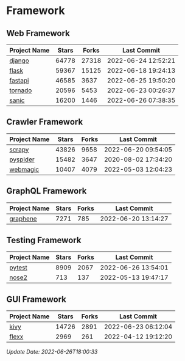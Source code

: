 # Framework

## Web Framework
| Project Name | Stars | Forks | Last Commit |
| ------------ | ----- | ----- | ----------- |
| [django](https://github.com/django/django) | 64778 | 27318 | 2022-06-24 12:52:21 |
| [flask](https://github.com/pallets/flask) | 59367 | 15125 | 2022-06-18 19:24:13 |
| [fastapi](https://github.com/tiangolo/fastapi) | 46585 | 3637 | 2022-06-25 19:50:20 |
| [tornado](https://github.com/tornadoweb/tornado) | 20596 | 5453 | 2022-06-23 00:26:37 |
| [sanic](https://github.com/sanic-org/sanic) | 16200 | 1446 | 2022-06-26 07:38:35 |

## Crawler Framework
| Project Name | Stars | Forks | Last Commit |
| ------------ | ----- | ----- | ----------- |
| [scrapy](https://github.com/scrapy/scrapy) | 43826 | 9658 | 2022-06-20 09:54:05 |
| [pyspider](https://github.com/binux/pyspider) | 15482 | 3647 | 2020-08-02 17:34:20 |
| [webmagic](https://github.com/code4craft/webmagic) | 10407 | 4079 | 2022-05-03 12:04:23 |

## GraphQL Framework
| Project Name | Stars | Forks | Last Commit |
| ------------ | ----- | ----- | ----------- |
| [graphene](https://github.com/graphql-python/graphene) | 7271 | 785 | 2022-06-20 13:14:27 |

## Testing Framework
| Project Name | Stars | Forks | Last Commit |
| ------------ | ----- | ----- | ----------- |
| [pytest](https://github.com/pytest-dev/pytest) | 8909 | 2067 | 2022-06-26 13:54:01 |
| [nose2](https://github.com/nose-devs/nose2) | 713 | 137 | 2022-05-13 19:47:17 |

## GUI Framework
| Project Name | Stars | Forks | Last Commit |
| ------------ | ----- | ----- | ----------- |
| [kivy](https://github.com/kivy/kivy) | 14726 | 2891 | 2022-06-23 06:12:04 |
| [flexx](https://github.com/flexxui/flexx) | 2969 | 261 | 2022-04-12 19:12:20 |

*Update Date: 2022-06-26T18:00:33*